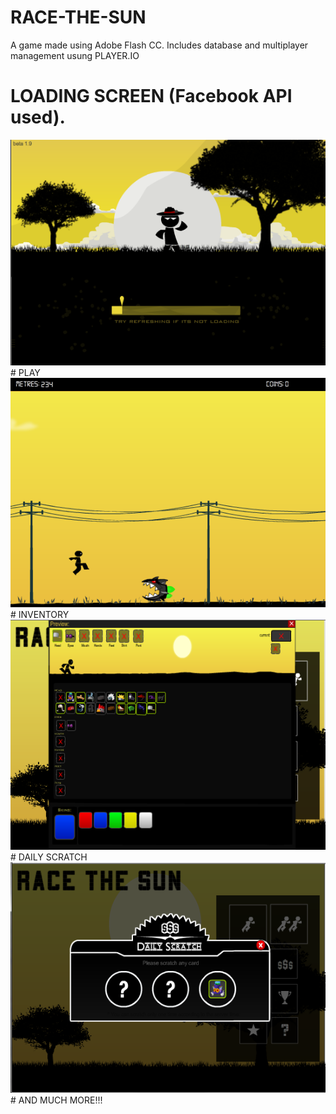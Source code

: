 # RACE-THE-SUN
A game made using Adobe Flash CC.
Includes database and multiplayer management usung PLAYER.IO

# LOADING SCREEN (Facebook API used).

<img src="doc/n1.png" alt="resize()" style="max-width:100%;">
# PLAY

<img src="doc/n2.png" alt="resize()" style="max-width:100%;">
# INVENTORY

<img src="doc/n3.png" alt="resize()" style="max-width:100%;">
# DAILY SCRATCH

<img src="doc/n.png" alt="resize()" style="max-width:100%;">
# AND MUCH MORE!!!
